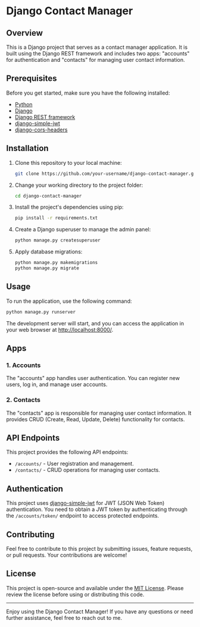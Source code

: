 # Django Contact Manager

## Overview

This is a Django project that serves as a contact manager application. It is built using the Django REST framework and includes two apps: "accounts" for authentication and "contacts" for managing user contact information. 

## Prerequisites

Before you get started, make sure you have the following installed:

- [Python](https://www.python.org/downloads/)
- [Django](https://www.djangoproject.com/download/)
- [Django REST framework](https://www.django-rest-framework.org/#installation)
- [django-simple-jwt](https://django-rest-framework-simplejwt.readthedocs.io/en/latest/installation.html)
- [django-cors-headers](https://github.com/adamchainz/django-cors-headers)

## Installation

1. Clone this repository to your local machine:

   ```bash
   git clone https://github.com/your-username/django-contact-manager.git
   ```

2. Change your working directory to the project folder:

   ```bash
   cd django-contact-manager
   ```

3. Install the project's dependencies using pip:

   ```bash
   pip install -r requirements.txt
   ```

4. Create a Django superuser to manage the admin panel:

   ```bash
   python manage.py createsuperuser
   ```

5. Apply database migrations:

   ```bash
   python manage.py makemigrations
   python manage.py migrate
   ```

## Usage

To run the application, use the following command:

```bash
python manage.py runserver
```

The development server will start, and you can access the application in your web browser at [http://localhost:8000/](http://localhost:8000/).

## Apps

### 1. Accounts

The "accounts" app handles user authentication. You can register new users, log in, and manage user accounts.

### 2. Contacts

The "contacts" app is responsible for managing user contact information. It provides CRUD (Create, Read, Update, Delete) functionality for contacts.

## API Endpoints

This project provides the following API endpoints:

- `/accounts/` - User registration and management.
- `/contacts/` - CRUD operations for managing user contacts.

## Authentication

This project uses [django-simple-jwt](https://django-rest-framework-simplejwt.readthedocs.io/en/latest/) for JWT (JSON Web Token) authentication. You need to obtain a JWT token by authenticating through the `/accounts/token/` endpoint to access protected endpoints.

## Contributing

Feel free to contribute to this project by submitting issues, feature requests, or pull requests. Your contributions are welcome!

## License

This project is open-source and available under the [MIT License](LICENSE). Please review the license before using or distributing this code.

---

Enjoy using the Django Contact Manager! If you have any questions or need further assistance, feel free to reach out to me.